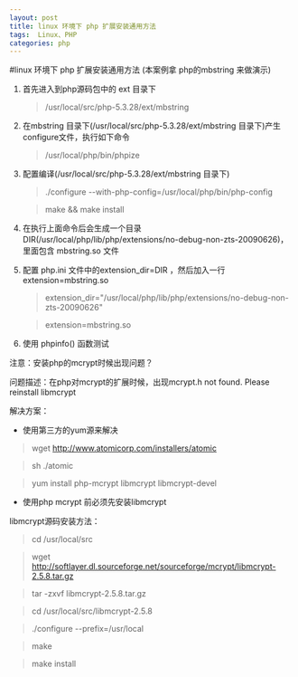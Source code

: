 ```yaml
---
layout: post
title: linux 环境下 php 扩展安装通用方法
tags:  Linux、PHP
categories: php
---
```


#linux 环境下 php 扩展安装通用方法
(本案例拿 php的mbstring 来做演示)
1. 首先进入到php源码包中的 ext 目录下 
    
    > /usr/local/src/php-5.3.28/ext/mbstring

2. 在mbstring 目录下(/usr/local/src/php-5.3.28/ext/mbstring 目录下)产生configure文件，执行如下命令

    > /usr/local/php/bin/phpize

3. 配置编译(/usr/local/src/php-5.3.28/ext/mbstring 目录下) 

    > ./configure --with-php-config=/usr/local/php/bin/php-config 

    > make && make install 

4. 在执行上面命令后会生成一个目录DIR(/usr/local/php/lib/php/extensions/no-debug-non-zts-20090626)，里面包含 mbstring.so 文件

5. 配置 php.ini 文件中的extension_dir=DIR ，然后加入一行  extension=mbstring.so

    > extension_dir="/usr/local/php/lib/php/extensions/no-debug-non-zts-20090626"

    > extension=mbstring.so

6. 使用 phpinfo() 函数测试 

注意：安装php的mcrypt时候出现问题？
    
问题描述：在php对mcrypt的扩展时候，出现mcrypt.h not found. Please reinstall libmcrypt

解决方案：
- 使用第三方的yum源来解决
    
> wget http://www.atomicorp.com/installers/atomic

>  sh ./atomic  

>  yum  install  php-mcrypt  libmcrypt  libmcrypt-devel

- 使用php mcrypt 前必须先安装libmcrypt

libmcrypt源码安装方法：

> cd /usr/local/src

> wget http://softlayer.dl.sourceforge.net/sourceforge/mcrypt/libmcrypt-2.5.8.tar.gz

> tar -zxvf libmcrypt-2.5.8.tar.gz

> cd /usr/local/src/libmcrypt-2.5.8

> ./configure --prefix=/usr/local

> make

> make install